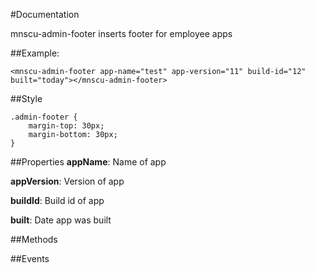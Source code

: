 #Documentation

mnscu-admin-footer inserts footer for employee apps

##Example:
```
<mnscu-admin-footer app-name="test" app-version="11" build-id="12" built="today"></mnscu-admin-footer>
```

##Style

```
.admin-footer {
    margin-top: 30px;
    margin-bottom: 30px;
}
```

##Properties
**appName**: Name of app

**appVersion**: Version of app

**buildId**: Build id of app

**built**: Date app was built

##Methods

##Events


